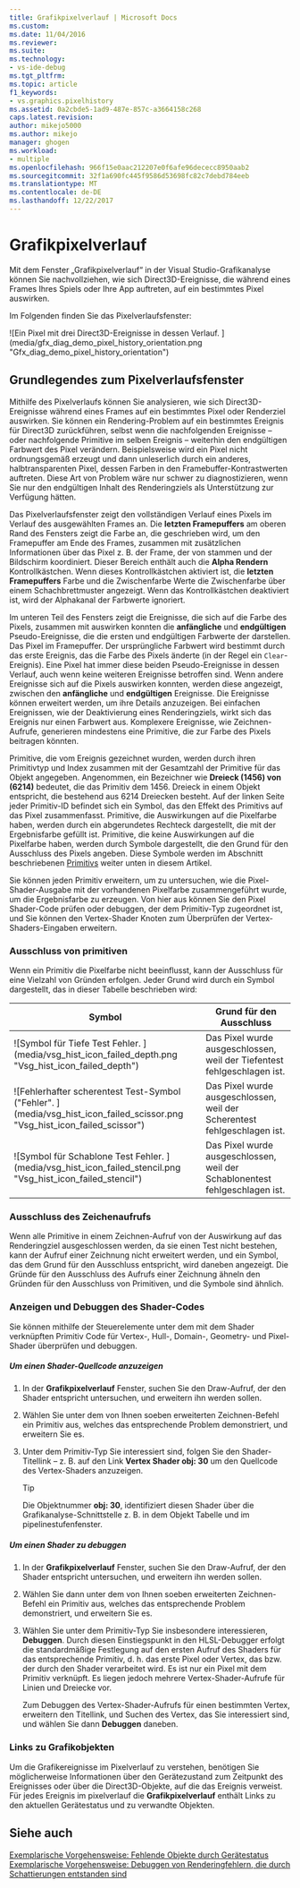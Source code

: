 ```yaml
---
title: Grafikpixelverlauf | Microsoft Docs
ms.custom: 
ms.date: 11/04/2016
ms.reviewer: 
ms.suite: 
ms.technology:
- vs-ide-debug
ms.tgt_pltfrm: 
ms.topic: article
f1_keywords:
- vs.graphics.pixelhistory
ms.assetid: 0a2cbde5-1ad9-487e-857c-a3664158c268
caps.latest.revision: 
author: mikejo5000
ms.author: mikejo
manager: ghogen
ms.workload:
- multiple
ms.openlocfilehash: 966f15e0aac212207e0f6afe96dececc8950aab2
ms.sourcegitcommit: 32f1a690fc445f9586d53698fc82c7debd784eeb
ms.translationtype: MT
ms.contentlocale: de-DE
ms.lasthandoff: 12/22/2017
---
```

# <a name="graphics-pixel-history"></a>Grafikpixelverlauf
Mit dem Fenster „Grafikpixelverlauf“ in der Visual Studio-Grafikanalyse können Sie nachvollziehen, wie sich Direct3D-Ereignisse, die während eines Frames Ihres Spiels oder Ihre App auftreten, auf ein bestimmtes Pixel auswirken.  
  
 Im Folgenden finden Sie das Pixelverlaufsfenster:  
  
 ![Ein Pixel mit drei Direct3D-Ereignisse in dessen Verlauf. ] (media/gfx_diag_demo_pixel_history_orientation.png "Gfx_diag_demo_pixel_history_orientation")  
  
## <a name="understanding-the-pixel-history-window"></a>Grundlegendes zum Pixelverlaufsfenster  
 Mithilfe des Pixelverlaufs können Sie analysieren, wie sich Direct3D-Ereignisse während eines Frames auf ein bestimmtes Pixel oder Renderziel auswirken. Sie können ein Rendering-Problem auf ein bestimmtes Ereignis für Direct3D zurückführen, selbst wenn die nachfolgenden Ereignisse – oder nachfolgende Primitive im selben Ereignis – weiterhin den endgültigen Farbwert des Pixel verändern. Beispielsweise wird ein Pixel nicht ordnungsgemäß erzeugt und dann unleserlich durch ein anderes, halbtransparenten Pixel, dessen Farben in den Framebuffer-Kontrastwerten auftreten. Diese Art von Problem wäre nur schwer zu diagnostizieren, wenn Sie nur den endgültigen Inhalt des Renderingziels als Unterstützung zur Verfügung hätten.  
  
 Das Pixelverlaufsfenster zeigt den vollständigen Verlauf eines Pixels im Verlauf des ausgewählten Frames an. Die **letzten Framepuffers** am oberen Rand des Fensters zeigt die Farbe an, die geschrieben wird, um den Framepuffer am Ende des Frames, zusammen mit zusätzlichen Informationen über das Pixel z. B. der Frame, der von stammen und der Bildschirm koordiniert. Dieser Bereich enthält auch die **Alpha Rendern** Kontrollkästchen. Wenn dieses Kontrollkästchen aktiviert ist, die **letzten Framepuffers** Farbe und die Zwischenfarbe Werte die Zwischenfarbe über einem Schachbrettmuster angezeigt. Wenn das Kontrollkästchen deaktiviert ist, wird der Alphakanal der Farbwerte ignoriert.  
  
 Im unteren Teil des Fensters zeigt die Ereignisse, die sich auf die Farbe des Pixels, zusammen mit auswirken konnten die **anfängliche** und **endgültigen** Pseudo-Ereignisse, die die ersten und endgültigen Farbwerte der darstellen. Das Pixel im Framepuffer. Der ursprüngliche Farbwert wird bestimmt durch das erste Ereignis, das die Farbe des Pixels änderte (in der Regel ein `Clear`-Ereignis). Eine Pixel hat immer diese beiden Pseudo-Ereignisse in dessen Verlauf, auch wenn keine weiteren Ereignisse betroffen sind. Wenn andere Ereignisse sich auf die Pixels auswirken konnten, werden diese angezeigt, zwischen den **anfängliche** und **endgültigen** Ereignisse. Die Ereignisse können erweitert werden, um ihre Details anzuzeigen. Bei einfachen Ereignissen, wie der Deaktivierung eines Renderingziels, wirkt sich das Ereignis nur einen Farbwert aus. Komplexere Ereignisse, wie Zeichnen-Aufrufe, generieren mindestens eine Primitive, die zur Farbe des Pixels beitragen könnten.  
  
 Primitive, die vom Ereignis gezeichnet wurden, werden durch ihren Primitivtyp und Index zusammen mit der Gesamtzahl der Primitive für das Objekt angegeben. Angenommen, ein Bezeichner wie **Dreieck (1456) von (6214)** bedeutet, die das Primitiv dem 1456. Dreieck in einem Objekt entspricht, die bestehend aus 6214 Dreiecken besteht. Auf der linken Seite jeder Primitiv-ID befindet sich ein Symbol, das den Effekt des Primitivs auf das Pixel zusammenfasst. Primitive, die Auswirkungen auf die Pixelfarbe haben, werden durch ein abgerundetes Rechteck dargestellt, die mit der Ergebnisfarbe gefüllt ist. Primitive, die keine Auswirkungen auf die Pixelfarbe haben, werden durch Symbole dargestellt, die den Grund für den Ausschluss des Pixels angeben. Diese Symbole werden im Abschnitt beschriebenen [Primitivs](#exclusion) weiter unten in diesem Artikel.  
  
 Sie können jeden Primitiv erweitern, um zu untersuchen, wie die Pixel-Shader-Ausgabe mit der vorhandenen Pixelfarbe zusammengeführt wurde, um die Ergebnisfarbe zu erzeugen. Von hier aus können Sie den Pixel Shader-Code prüfen oder debuggen, der dem Primitiv-Typ zugeordnet ist, und Sie können den Vertex-Shader Knoten zum Überprüfen der Vertex-Shaders-Eingaben erweitern.  
  
###  <a name="exclusion"></a>Ausschluss von primitiven  
 Wenn ein Primitiv die Pixelfarbe nicht beeinflusst, kann der Ausschluss für eine Vielzahl von Gründen erfolgen. Jeder Grund wird durch ein Symbol dargestellt, das in dieser Tabelle beschrieben wird:  
  
|Symbol|Grund für den Ausschluss|  
|----------|--------------------------|  
|![Symbol für Tiefe Test Fehler. ] (media/vsg_hist_icon_failed_depth.png "Vsg_hist_icon_failed_depth")|Das Pixel wurde ausgeschlossen, weil der Tiefentest fehlgeschlagen ist.|  
|![Fehlerhafter scherentest Test-Symbol ("Fehler". ] (media/vsg_hist_icon_failed_scissor.png "Vsg_hist_icon_failed_scissor")|Das Pixel wurde ausgeschlossen, weil der Scherentest fehlgeschlagen ist.|  
|![Symbol für Schablone Test Fehler. ] (media/vsg_hist_icon_failed_stencil.png "Vsg_hist_icon_failed_stencil")|Das Pixel wurde ausgeschlossen, weil der Schablonentest fehlgeschlagen ist.|  
  
### <a name="draw-call-exclusion"></a>Ausschluss des Zeichenaufrufs  
 Wenn alle Primitive in einem Zeichnen-Aufruf von der Auswirkung auf das Renderingziel ausgeschlossen werden, da sie einen Test nicht bestehen, kann der Aufruf einer Zeichnung nicht erweitert werden, und ein Symbol, das dem Grund für den Ausschluss entspricht, wird daneben angezeigt. Die Gründe für den Ausschluss des Aufrufs einer Zeichnung ähneln den Gründen für den Ausschluss von Primitiven, und die Symbole sind ähnlich.  
  
### <a name="viewing-and-debugging-shader-code"></a>Anzeigen und Debuggen des Shader-Codes  
 Sie können mithilfe der Steuerelemente unter dem mit dem Shader verknüpften Primitiv Code für Vertex-, Hull-, Domain-, Geometry- und Pixel-Shader überprüfen und debuggen.  
  
##### <a name="to-view-a-shaders-source-code"></a>Um einen Shader-Quellcode anzuzeigen  
  
1.  In der **Grafikpixelverlauf** Fenster, suchen Sie den Draw-Aufruf, der den Shader entspricht untersuchen, und erweitern ihn werden sollen.  
  
2.  Wählen Sie unter dem von Ihnen soeben erweiterten Zeichnen-Befehl ein Primitiv aus, welches das entsprechende Problem demonstriert, und erweitern Sie es.  
  
3.  Unter dem Primitiv-Typ Sie interessiert sind, folgen Sie den Shader-Titellink – z. B. auf den Link **Vertex Shader obj: 30** um den Quellcode des Vertex-Shaders anzuzeigen.  
  
    > [!TIP]
    >  Die Objektnummer **obj: 30**, identifiziert diesen Shader über die Grafikanalyse-Schnittstelle z. B. in dem Objekt Tabelle und im pipelinestufenfenster.  
  
##### <a name="to-debug-a-shader"></a>Um einen Shader zu debuggen  
  
1.  In der **Grafikpixelverlauf** Fenster, suchen Sie den Draw-Aufruf, der den Shader entspricht untersuchen, und erweitern ihn werden sollen.  
  
2.  Wählen Sie dann unter dem von Ihnen soeben erweiterten Zeichnen-Befehl ein Primitiv aus, welches das entsprechende Problem demonstriert, und erweitern Sie es.  
  
3.  Wählen Sie unter dem Primitiv-Typ Sie insbesondere interessieren, **Debuggen**. Durch diesen Einstiegspunkt in den HLSL-Debugger erfolgt die standardmäßige Festlegung auf den ersten Aufruf des Shaders für das entsprechende Primitiv, d. h. das erste Pixel oder Vertex, das bzw. der durch den Shader verarbeitet wird. Es ist nur ein Pixel mit dem Primitiv verknüpft. Es liegen jedoch mehrere Vertex-Shader-Aufrufe für Linien und Dreiecke vor.  
  
     Zum Debuggen des Vertex-Shader-Aufrufs für einen bestimmten Vertex, erweitern den Titellink, und Suchen des Vertex, das Sie interessiert sind, und wählen Sie dann **Debuggen** daneben.  
  
### <a name="links-to-graphics-objects"></a>Links zu Grafikobjekten  
 Um die Grafikereignisse im Pixelverlauf zu verstehen, benötigen Sie möglicherweise Informationen über den Gerätezustand zum Zeitpunkt des Ereignisses oder über die Direct3D-Objekte, auf die das Ereignis verweist. Für jedes Ereignis im pixelverlauf die **Grafikpixelverlauf** enthält Links zu den aktuellen Gerätestatus und zu verwandte Objekten.  
  
## <a name="see-also"></a>Siehe auch  
 [Exemplarische Vorgehensweise: Fehlende Objekte durch Gerätestatus](walkthrough-missing-objects-due-to-device-state.md)   
 [Exemplarische Vorgehensweise: Debuggen von Renderingfehlern, die durch Schattierungen entstanden sind](walkthrough-debugging-rendering-errors-due-to-shading.md)